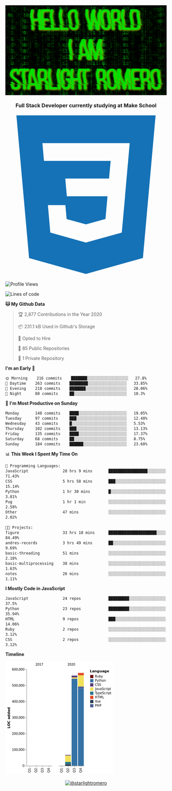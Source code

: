 <img align="center" src="github-banner@2x.jpg" alt="Hello World, I Am Starlight Romero" width="1080" />
<h3 align="center">Full Stack Developer currently studying at Make School</h3>

<p align="left">
  <svg viewBox="0 0 128 128">
  <path fill="#1572B6" d="M8.76 1l10.055 112.883 45.118 12.58 45.244-12.626 10.063-112.837h-110.48zm89.591 25.862l-3.347 37.605.01.203-.014.467v-.004l-2.378 26.294-.262 2.336-28.36 7.844v.001l-.022.019-28.311-7.888-1.917-21.739h13.883l.985 11.054 15.386 4.17-.004.008v-.002l15.443-4.229 1.632-18.001h-32.282999999999994l-.277-3.043-.631-7.129-.331-3.828h34.748999999999995l1.264-14h-52.926l-.277-3.041-.63-7.131-.332-3.828h69.281l-.331 3.862z"></path>
  </svg>
</p>

<!--START_SECTION:waka-->
![Profile Views](http://img.shields.io/badge/Profile%20Views-0-blue)

![Lines of code](https://img.shields.io/badge/From%20Hello%20World%20I%27ve%20Written-1.2%20million%20lines%20of%20code-blue)

**🐱 My Github Data** 

> 🏆 2,877 Contributions in the Year 2020
 > 
> 📦 231.1 kB Used in Github's Storage 
 > 
> 💼 Opted to Hire
 > 
> 📜 85 Public Repositories 
 > 
> 🔑 1 Private Repository 
 > 
**I'm an Early 🐤** 

```text
🌞 Morning    216 commits    ███████░░░░░░░░░░░░░░░░░░   27.8% 
🌆 Daytime    263 commits    ████████░░░░░░░░░░░░░░░░░   33.85% 
🌃 Evening    218 commits    ███████░░░░░░░░░░░░░░░░░░   28.06% 
🌙 Night      80 commits     ██░░░░░░░░░░░░░░░░░░░░░░░   10.3%

```
📅 **I'm Most Productive on Sunday** 

```text
Monday       148 commits    ████░░░░░░░░░░░░░░░░░░░░░   19.05% 
Tuesday      97 commits     ███░░░░░░░░░░░░░░░░░░░░░░   12.48% 
Wednesday    43 commits     █░░░░░░░░░░░░░░░░░░░░░░░░   5.53% 
Thursday     102 commits    ███░░░░░░░░░░░░░░░░░░░░░░   13.13% 
Friday       135 commits    ████░░░░░░░░░░░░░░░░░░░░░   17.37% 
Saturday     68 commits     ██░░░░░░░░░░░░░░░░░░░░░░░   8.75% 
Sunday       184 commits    ██████░░░░░░░░░░░░░░░░░░░   23.68%

```


📊 **This Week I Spent My Time On** 

```text
💬 Programming Languages: 
JavaScript               28 hrs 9 mins       █████████████████░░░░░░░░   71.43% 
CSS                      5 hrs 58 mins       ███░░░░░░░░░░░░░░░░░░░░░░   15.14% 
Python                   1 hr 30 mins        █░░░░░░░░░░░░░░░░░░░░░░░░   3.81% 
Pug                      1 hr 1 min          ░░░░░░░░░░░░░░░░░░░░░░░░░   2.58% 
Other                    47 mins             ░░░░░░░░░░░░░░░░░░░░░░░░░   2.02%

🐱‍💻 Projects: 
figure                   33 hrs 18 mins      █████████████████████░░░░   84.49% 
andres-records           3 hrs 49 mins       ██░░░░░░░░░░░░░░░░░░░░░░░   9.69% 
basic-threading          51 mins             ░░░░░░░░░░░░░░░░░░░░░░░░░   2.18% 
basic-multiprocessing    38 mins             ░░░░░░░░░░░░░░░░░░░░░░░░░   1.63% 
notes                    26 mins             ░░░░░░░░░░░░░░░░░░░░░░░░░   1.11%

```

**I Mostly Code in JavaScript** 

```text
JavaScript               24 repos            █████████░░░░░░░░░░░░░░░░   37.5% 
Python                   23 repos            █████████░░░░░░░░░░░░░░░░   35.94% 
HTML                     9 repos             ███░░░░░░░░░░░░░░░░░░░░░░   14.06% 
Ruby                     2 repos             ░░░░░░░░░░░░░░░░░░░░░░░░░   3.12% 
CSS                      2 repos             ░░░░░░░░░░░░░░░░░░░░░░░░░   3.12%

```


**Timeline**

![Chart not found](https://raw.githubusercontent.com/starlightromero/starlightromero/master/charts/bar_graph.png) 


<!--END_SECTION:waka-->

<p align="center">
<a href="https://medium.com/@starlightromero" target="blank"><img align="center" src="https://cdn.jsdelivr.net/npm/simple-icons@3.0.1/icons/medium.svg" alt="@starlightromero" height="30" width="30" /></a>
</p>
